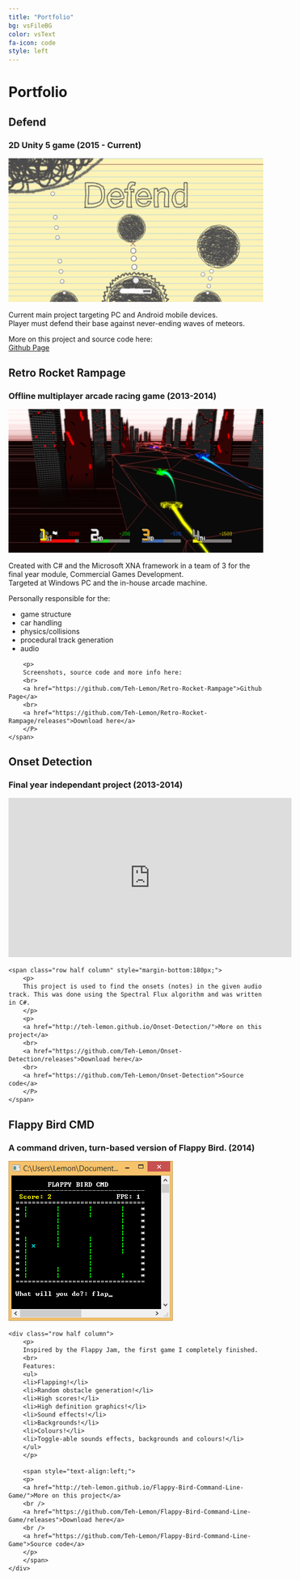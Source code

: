 ```yaml
---
title: "Portfolio"
bg: vsFileBG
color: vsText
fa-icon: code
style: left
---
```

# Portfolio

## Defend


### 2D Unity 5 game (2015 - Current)

<div style="display: block;">
	<a href="/img/screenshots/defend.png" class="row half column" style="text-align:center;">
	<img src="/img/screenshots/defend.png" alt="defend Screenshot" title="defend Screenshot"/>
	</a>
	<span class="row half column" style="margin-bottom:130px;">
		<p>
		Current main project targeting PC and Android mobile devices. 
		<br>
		Player must defend their base against never-ending waves of meteors.
		</p>
		<p>
		More on this project and source code here:
		<br>
		<a href="https://github.com/Teh-Lemon/Defend-Game">Github Page</a>
		</P>
	</span>
</div>


## Retro Rocket Rampage


### Offline multiplayer arcade racing game (2013-2014)

<div style="display: block;">
	<a href="/img/screenshots/RRR.png" class="row half column" style="text-align:center;">
	<img src="/img/screenshots/RRR.png" alt="RRR Screenshot" title="RRR Screenshot"/>
	</a>
	<span class="row half column" style="margin-bottom:0px;">
		<p>
		Created with C# and the Microsoft XNA framework in a team of 3 for the final year module, Commercial Games Development.
		<br>
		Targeted at Windows PC and the in-house arcade machine.
		</p>
		<p>
		Personally responsible for the:
		<ul>
		  <li>game structure</li>
		  <li>car handling</li>
		  <li>physics/collisions</li>
		  <li>procedural track generation</li>
		  <li>audio</li>
		</ul>
		</p>
		
		<p>
		Screenshots, source code and more info here:
		<br>
		<a href="https://github.com/Teh-Lemon/Retro-Rocket-Rampage">Github Page</a>	
		<br>
		<a href="https://github.com/Teh-Lemon/Retro-Rocket-Rampage/releases">Download here</a>	
		</P>
	</span>
</div>

## Onset Detection


### Final year independant project (2013-2014)

<div style="display: block;">
	<iframe class="row half column" src="https://www.youtube.com/embed/vMfhnrMsfa4" width="560" height="315" frameborder="0" allowfullscreen></iframe>

	<span class="row half column" style="margin-bottom:180px;">
		<p>
		This project is used to find the onsets (notes) in the given audio track. This was done using the Spectral Flux algorithm and was written in C#.
		</p>
		<p>
		<a href="http://teh-lemon.github.io/Onset-Detection/">More on this project</a>	
		<br>
		<a href="https://github.com/Teh-Lemon/Onset-Detection/releases">Download here</a>		
		<br>
		<a href="https://github.com/Teh-Lemon/Onset-Detection">Source code</a>		
		</P>
	</span>
</div>


## Flappy Bird CMD


### A command driven, turn-based version of Flappy Bird. (2014)


<div>
	<a href="/img/screenshots/flappybird.png" class="row half column" style="text-align:center;">
	<img src="/img/screenshots/flappybird.png" alt="Flappy Bird Screenshot" title="Flappy Bird Screenshot"/>
	</a>
	
	<div class="row half column">	
		<p>
		Inspired by the Flappy Jam, the first game I completely finished.
		<br>
		Features:
		<ul>
		<li>Flapping!</li>
		<li>Random obstacle generation!</li>
		<li>High scores!</li>
		<li>High definition graphics!</li>
		<li>Sound effects!</li>
		<li>Backgrounds!</li>
		<li>Colours!</li>
		<li>Toggle-able sounds effects, backgrounds and colours!</li>
		</ul>
		</p>

		<span style="text-align:left;">
		<p>
		<a href="http://teh-lemon.github.io/Flappy-Bird-Command-Line-Game/">More on this project</a>	
		<br />
		<a href="https://github.com/Teh-Lemon/Flappy-Bird-Command-Line-Game/releases">Download here</a>				
		<br />
		<a href="https://github.com/Teh-Lemon/Flappy-Bird-Command-Line-Game">Source code</a>
		</p>		
		</span>
	</div>
</div>

